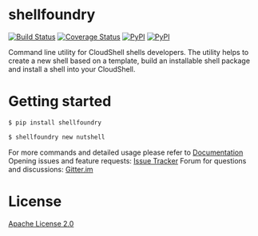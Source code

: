 # shellfoundry
[![Build Status](https://travis-ci.org/QualiSystems/shellfoundry.svg?branch=develop)](https://travis-ci.org/QualiSystems/shellfoundry) [![Coverage Status](https://coveralls.io/repos/github/QualiSystems/shellfoundry/badge.svg?branch=develop)](https://coveralls.io/github/QualiSystems/shellfoundry?branch=develop) [![PyPI](https://img.shields.io/pypi/pyversions/shellfoundry.svg?maxAge=2592000)]() [![PyPI](https://img.shields.io/pypi/v/shellfoundry.svg?maxAge=2592000)]()

Command line utility for CloudShell shells developers. The utility helps to create a new shell based on a template,
build an installable shell package and install a shell into your CloudShell.

# Getting started

```bash
$ pip install shellfoundry

$ shellfoundry new nutshell
```

For more commands and detailed usage please refer to [Documentation](docs/readme.md)
Opening issues and feature requests: [Issue Tracker](https://github.com/QualiSystems/shellfoundry/issues)
Forum for questions and discussions: [Gitter.im](https://gitter.im/QualiSystems/shellfoundry)

# License
[Apache License 2.0](https://github.com/QualiSystems/shellfoundry/blob/master/LICENSE)



